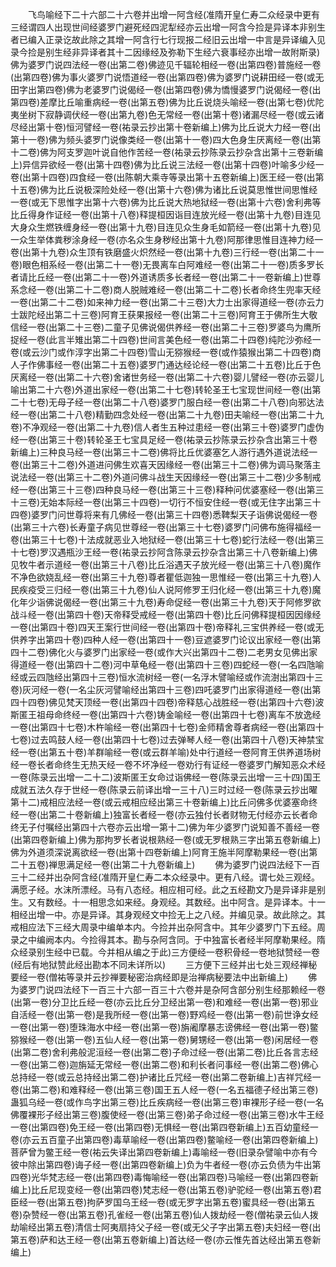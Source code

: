 <!-- { "loadSidebar": true } -->
　　飞鸟喻经下二十六部二十六卷并出增一阿含经(准隋开皇仁寿二众经录中更有三经谓四人出现世间经婆罗门避死经四泥犁经亦云出增一阿含今捡是异译本非别生者已编入正录讫故此除之其增一阿含行七行现报二经旧云出增一中言是异译编入见录今捡是别生经非异译者其十二因缘经及弥勒下生经六衰事经亦出增一故附斯录)佛为婆罗门说四法经一卷(出第二卷)佛迹见千辐轮相经一卷(出第四卷)普施经一卷(出第四卷)佛为事火婆罗门说悟道经一卷(出第四卷)佛为婆罗门说耕田经一卷(或无田字出第四卷)佛为老婆罗门说偈经一卷(出第四卷)佛为憍慢婆罗门说偈经一卷(出第四卷)差摩比丘喻重病经一卷(出第五卷)佛为比丘说烧头喻经一卷(出第七卷)优陀夷坐树下寂静调伏经一卷(出第九卷)色无常经一卷(出第十卷)诸漏尽经一卷(或云诸尽经出第十卷)恒河譬经一卷(祐录云抄出第十卷新编上)佛为比丘说大力经一卷(出第十一卷)佛为频头婆罗门说像类经一卷(出第十一卷)四大色身生厌离经一卷(出第十二卷)佛为阿支罗迦叶说自他作苦经一卷(祐录云抄陈录云抄杂含出第十三卷新编上)异信异欲经一卷(出第十四卷)佛为比丘说三法经一卷(出第十四卷)叶喻多少经一卷(出第十四卷)四食经一卷(出陈朝大乘寺等录出第十五卷新编上)医王经一卷(出第十五卷)佛为比丘说极深险处经一卷(出第十六卷)佛为诸比丘说莫思惟世间思惟经一卷(或无下思惟字出第十六卷)佛为比丘说大热地狱经一卷(出第十六卷)舍利弗等比丘得身作证经一卷(出第十八卷)释提桓因诣目连放光经一卷(出第十九卷)目连见大身众生燃铁缠身经一卷(出第十九卷)目连见众生身毛如箭经一卷(出第十九卷)见一众生举体粪秽涂身经一卷(亦名众生身秽经出第十九卷)阿那律思惟目连神力经一卷(出第十九卷)众生顶有铁磨盛火炽然经一卷(出第十九卷)三行经一卷(出第二十一卷)眼色相系经一卷(出第二十一卷)无畏离车白阿难经一卷(出第二十一卷)质多罗长者请比丘经一卷(出第二十一卷)外道诱质多长者经一卷(出第二十一卷新编上)世尊系念经一卷(出第二十二卷)商人脱贼难经一卷(出第二十二卷)长者命终生兜率天经一卷(出第二十二卷)如来神力经一卷(出第二十三卷)大力士出家得道经一卷(亦云力士跋陀经出第二十三卷)阿育王获果报经一卷(出第二十三卷)阿育王于佛所生大敬信经一卷(出第二十三卷)二童子见佛说偈供养经一卷(出第二十三卷)罗婆鸟为鹰所捉经一卷(此言半雉出第二十四卷)世间言美色经一卷(出第二十四卷)纯陀沙弥经一卷(或云沙门或作淳字出第二十四卷)雪山无猕猴经一卷(或作猿猴出第二十四卷)商人子作佛事经一卷(出第二十五卷)婆罗门通达经论经一卷(出第二十五卷)比丘于色厌离经一卷(出第二十六卷)舍诸世务经一卷(出第二十六卷)婴儿譬经一卷(亦云婴儿喻出第二十六卷)外道出家经一卷(出第二十七卷)转轮圣王七宝现世间经一卷(出第二十七卷)无母子经一卷(出第二十八卷)婆罗门服白经一卷(出第二十八卷)向邪达法经一卷(出第二十八卷)精勤四念处经一卷(出第二十九卷)田夫喻经一卷(出第二十九卷)不净观经一卷(出第二十九卷)信人者生五种过患经一卷(出第三十卷)婆罗门虚伪经一卷(出第三十卷)转轮圣王七宝具足经一卷(祐录云抄陈录云抄杂含出第三十卷新编上)三种良马经一卷(出第三十二卷)佛将比丘优婆塞乞人游行遇外道说法经一卷(出第三十二卷)外道进问佛生欢喜天因缘经一卷(出第三十二卷)佛为调马聚落主说法经一卷(出第三十二卷)外道问佛斗战生天因缘经一卷(出第三十二卷)少多制戒经一卷(出第三十三卷)四种良马经一卷(出第三十三卷)释种问优婆塞经一卷(出第三十三卷)无始本际经一卷(出第三十四卷)一切行不恒安住经一卷(或无住字出第三十四卷)婆罗门问世尊将来有几佛经一卷(出第三十四卷)悉鞞梨天子诣佛说偈经一卷(出第三十六卷)长寿童子病见世尊经一卷(出第三十七卷)婆罗门问佛布施得福经一卷(出第三十七卷)十法成就恶业入地狱经一卷(出第三十七卷)蛇行法经一卷(出第三十七卷)罗汉遇瓶沙王经一卷(祐录云抄阿含陈录云抄杂含出第三十八卷新编上)佛见牧牛者示道经一卷(出第三十八卷)比丘浴遇天子放光经一卷(出第三十八卷)魔作不净色欲娆乱经一卷(出第三十九卷)尊者瞿低迦独一思惟经一卷(出第三十九卷)人民疾疫受三归经一卷(出第三十九卷)仙人说阿修罗王归化经一卷(出第三十九卷)魔化年少诣佛说偈经一卷(出第三十九卷)寿命促经一卷(出第三十九卷)天于阿修罗欲战斗经一卷(出第四十卷)天帝释受戒经一卷(出第四十卷)比丘问佛释提桓因因缘经一卷(出第四十卷)四天王案行世间经一卷(出第四十卷)帝释礼三宝供养经一卷(或无供养字出第四十卷)四种人经一卷(出第四十一卷)豆遮婆罗门论议出家经一卷(出第四十二卷)佛化火与婆罗门出家经一卷(或作大兴出第四十二卷)二老男女见佛出家得道经一卷(出第四十二卷)河中草龟经一卷(出第四十三卷)四蛇经一卷(一名四虺喻经或云四虺经出第四十三卷)恒水流树经一卷(一名浮木譬喻经或作流澍出第四十三卷)灰河经一卷(一名尘灰河譬喻经出第四十三卷)四吒婆罗门出家得道经一卷(出第四十四卷)佛见梵天顶经一卷(出第四十四卷)帝释慈心战胜经一卷(出第四十六卷)波斯匿王祖母命终经一卷(出第四十六卷)铸金喻经一卷(出第四十七卷)离车不放逸经一卷(出第四十七卷)木杵喻经一卷(出第四十七卷)金师精舍尊者病经一卷(出第四十七卷)过去鸣鼓人经一卷(出第四十七卷)过去弹琴人经一卷(出第四十八卷)天神禁宝经一卷(出第五十卷)羊群喻经一卷(或云群羊喻)处中行道经一卷阿育王供养道场树经一卷长者命终生无热天经一卷不坏净经一卷劝行有证经一卷婆罗门解知恶众术经一卷(陈录云出增一二十二)波斯匿王女命过诣佛经一卷(陈录云出增一三十四)国王成就五法久存于世经一卷(陈录云前译出增一三十八)三时过经一卷(陈录云抄出曜第十二)戒相应法经一卷(或云戒相应经出第三十卷新编上)比丘问佛多优婆塞命终经一卷(出第二十卷新编上)独富长者经一卷(亦云独付长者财物无付经亦云长者命终无子付嘱经出第四十六卷亦云出增一第十二)佛为年少婆罗门说知善不善经一卷(出第四卷新编上)佛为那拘罗长者说根熟经一卷(或无罗根熟三字出第五卷新编上)佛为外道须深说离欲经一卷(出第十四卷新编上)阿育王施半阿摩勒果经一卷(出第二十五卷)禅思满足经一卷(出第二十九卷新编上)
　　佛为婆罗门说四法经下一百三十二经并出杂阿含经(准隋开皇仁寿二本众经录中。更有八经。谓七处三观经。满愿子经。水沫所漂经。马有八态经。相应相可经。此之五经勘文乃是异译非是别生。又有数经。十一相思念如来经。身观经。其数经。出中阿含。是异译本。十一相经出增一中。亦是异译。其身观经文中捡无上之八经。并编见录。故此除之。其戒相应法下三经大周录中编单本内。今捡并出杂阿含中。其年少婆罗门下五经。周录之中编阙本内。今捡得其本。勘与杂阿含同。于中独富长者经半阿摩勒果经。隋众经录别生经中已载。今并相从编之于此)三方便经一卷积骨经一卷地狱赞经一卷(经后有地狱赞此经出勘本不同未详所以)
　　三方便下三经并出七处三观经禅秘要经一卷(僧祐等录并云抄禅要秘密治病经即是治禅病秘要法中出新编上)
　　佛为婆罗门说四法经下一百三十六部一百三十六卷并是杂阿含部分别生经那赖经一卷(出第一卷)分卫比丘经一卷(亦云比丘分卫经出第一卷)和难经一卷(出第一卷)邪业自活经一卷(出第一卷)是我所经一卷(出第一卷)野鸡经一卷(出第一卷)前世诤女经一卷(出第一卷)堕珠海水中经一卷(出第一卷)旃阇摩暴志谤佛经一卷(出第一卷)鳖猕猴经一卷(出第一卷)五仙人经一卷(出第一卷)舅甥经一卷(出第一卷)闲居经一卷(出第二卷)舍利弗般泥洹经一卷(出第二卷)子命过经一卷(出第二卷)比丘各言志经一卷(出第二卷)迦旃延无常经一卷(出第二卷)和利长者问事经一卷(出第二卷)佛心总持经一卷(或云总持经出第二卷)护诸比丘咒经一卷(出第二卷新编上)吉祥咒经一卷(出第二卷)和难释经一卷(出第三卷)国王五人经一卷(一名五福德子经出第三卷)蛊狐乌经一卷(或作鸟字出第三卷)比丘疾病经一卷(出第三卷)审裸形子经一卷(一名佛覆裸形子经出第三卷)腹使经一卷(出第三卷)弟子命过经一卷(出第三卷)水牛王经一卷(出第四卷)免王经一卷(出第四卷)无惧经一卷(出第四卷新编上)五百幼童经一卷(亦云五百童子出第四卷)毒草喻经一卷(出第四卷)鳖喻经一卷(出第四卷新编上)菩萨曾为鳖王经一卷(祐云失译出第四卷新编上)毒喻经一卷(旧录杂譬喻中亦有今彼中除出第四卷)诲子经一卷(出第四卷新编上)负为牛者经一卷(亦云负债为牛出第四卷)光华梵志经一卷(出第四卷)毒悔喻经一卷(出第四卷)马喻经一卷(出第四卷新编上)比丘尼现变经一卷(出第四卷)梵志经一卷(出第五卷)驴驼经一卷(出第五卷)君臣经一卷(出第五卷)拘萨罗国乌王经一卷(或无罗字出第五卷)蜜具经一卷(出第五卷)杂赞经一卷(出第五卷)孔雀经一卷(出第五卷)仙人拨劫经一卷(僧祐录云仙人拨劫喻经出第五卷)清信士阿夷扇持父子经一卷(或无父子字出第五卷)夫妇经一卷(出第五卷)萨和达王经一卷(出第五卷新编上)首达经一卷(亦云惟先首达经出第五卷新编上)
